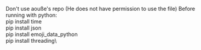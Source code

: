 Don't use aouße's repo (He does not have permission to use the file)
Before running with python:\
pip install time\
pip install json\
pip install emoji_data_python\
pip install threading\
